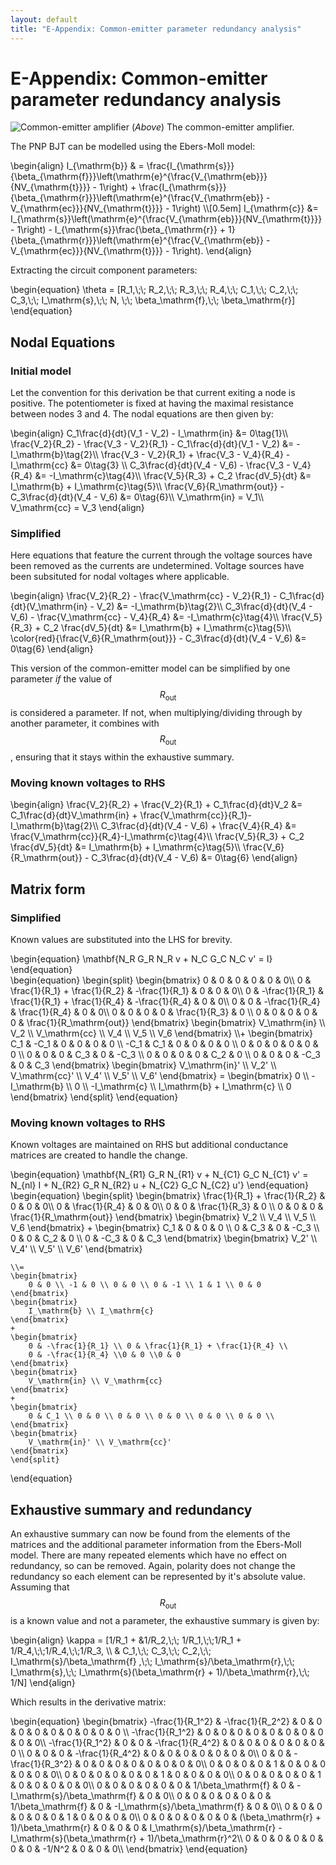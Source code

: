 ```yaml
---
layout: default
title: "E-Appendix: Common-emitter parameter redundancy analysis"
---
```


# E-Appendix: Common-emitter parameter redundancy analysis

![Common-emitter amplifier](../images/common-emitter.png)
(*Above*) The common-emitter amplifier.


The PNP BJT can be modelled using the Ebers-Moll model:
<div>
\begin{align}
	I_{\mathrm{b}} & = \frac{I_{\mathrm{s}}}{\beta_{\mathrm{f}}}\left(\mathrm{e}^{\frac{V_{\mathrm{eb}}}{NV_{\mathrm{t}}}} - 1\right) + \frac{I_{\mathrm{s}}}{\beta_{\mathrm{r}}}\left(\mathrm{e}^{\frac{V_{\mathrm{eb}} - V_{\mathrm{ec}}}{NV_{\mathrm{t}}}} - 1\right)
	\\[0.5em]
	I_{\mathrm{c}} &= I_{\mathrm{s}}\left(\mathrm{e}^{\frac{V_{\mathrm{eb}}}{NV_{\mathrm{t}}}} - 1\right) - I_{\mathrm{s}}\frac{\beta_{\mathrm{r}} + 1}{\beta_{\mathrm{r}}}\left(\mathrm{e}^{\frac{V_{\mathrm{eb}} - V_{\mathrm{ec}}}{NV_{\mathrm{t}}}} - 1\right).
\end{align}
</div>

Extracting the circuit component parameters:
<div>
\begin{equation}
	\theta = [R_1,\;\; R_2,\;\; R_3,\;\; R_4,\;\; C_1,\;\; C_2,\;\; C_3,\;\; I_\mathrm{s},\;\; N, \;\; \beta_\mathrm{f},\;\; \beta_\mathrm{r}]
\end{equation}
</div>


## Nodal Equations

### Initial model

Let the convention for this derivation be that current exiting a node is positive. The potentiometer is fixed at having the maximal resistance between nodes 3 and 4. The nodal equations are then given by:
<div>
\begin{align}
	C_1\frac{d}{dt}(V_1 - V_2) - I_\mathrm{in} &= 0\tag{1}\\
	 \frac{V_2}{R_2} - \frac{V_3 - V_2}{R_1} - C_1\frac{d}{dt}(V_1 - V_2) &= -I_\mathrm{b}\tag{2}\\
	\frac{V_3 - V_2}{R_1} + \frac{V_3 - V_4}{R_4} - I_\mathrm{cc} &= 0\tag{3}	\\
	C_3\frac{d}{dt}(V_4 - V_6) - \frac{V_3 - V_4}{R_4} &= -I_\mathrm{c}\tag{4}\\
	\frac{V_5}{R_3} + C_2 \frac{dV_5}{dt} &= I_\mathrm{b} + I_\mathrm{c}\tag{5}\\
	\frac{V_6}{R_\mathrm{out}} - C_3\frac{d}{dt}(V_4 - V_6) &= 0\tag{6}\\
	V_\mathrm{in} = V_1\\
	V_\mathrm{cc} = V_3
\end{align}
</div>

### Simplified

Here equations that feature the current through the voltage sources have been removed as the currents are undetermined. Voltage sources have been subsituted for nodal voltages where applicable.

<div>
\begin{align}
	\frac{V_2}{R_2} - \frac{V_\mathrm{cc} - V_2}{R_1} - C_1\frac{d}{dt}(V_\mathrm{in} - V_2) &= -I_\mathrm{b}\tag{2}\\
	C_3\frac{d}{dt}(V_4 - V_6) - \frac{V_\mathrm{cc} - V_4}{R_4} &= -I_\mathrm{c}\tag{4}\\
	\frac{V_5}{R_3} + C_2 \frac{dV_5}{dt} &= I_\mathrm{b} + I_\mathrm{c}\tag{5}\\
	\color{red}{\frac{V_6}{R_\mathrm{out}}} - C_3\frac{d}{dt}(V_4 - V_6) &= 0\tag{6}
\end{align}
</div>

This version of the common-emitter model can be simplified by one parameter *if* the value of $$R_\mathrm{out}$$ is considered a parameter. If not, when multiplying/dividing through by another parameter, it combines with $$R_\mathrm{out}$$, ensuring that it stays within the exhaustive summary.

### Moving known voltages to RHS

<div>
\begin{align}
	\frac{V_2}{R_2} + \frac{V_2}{R_1} + C_1\frac{d}{dt}V_2 &= C_1\frac{d}{dt}V_\mathrm{in} + \frac{V_\mathrm{cc}}{R_1}-I_\mathrm{b}\tag{2}\\
	C_3\frac{d}{dt}(V_4 - V_6) + \frac{V_4}{R_4} &= \frac{V_\mathrm{cc}}{R_4}-I_\mathrm{c}\tag{4}\\
	\frac{V_5}{R_3} + C_2 \frac{dV_5}{dt} &= I_\mathrm{b} + I_\mathrm{c}\tag{5}\\
	\frac{V_6}{R_\mathrm{out}} - C_3\frac{d}{dt}(V_4 - V_6) &= 0\tag{6}
\end{align}
</div>

## Matrix form

### Simplified

Known values are substituted into the LHS for brevity.

<div>
\begin{equation}
	\mathbf{N_R G_R N_R v + N_C G_C N_C v' = I}
\end{equation}
</div>
<div>
\begin{equation}
	\begin{split}
	\begin{bmatrix}
		0 & 0 & 0 & 0 & 0 & 0\\
		0 & \frac{1}{R_1} + \frac{1}{R_2} & -\frac{1}{R_1} & 0 & 0 & 0\\
		0 & -\frac{1}{R_1} & \frac{1}{R_1} + \frac{1}{R_4} & -\frac{1}{R_4} & 0 & 0\\
		0 & 0 & -\frac{1}{R_4} & \frac{1}{R_4} & 0 & 0\\
		0 & 0 & 0 & 0 & \frac{1}{R_3} & 0 \\
		0 & 0 & 0 & 0 & 0 & \frac{1}{R_\mathrm{out}}
	\end{bmatrix}
	\begin{bmatrix}
		V_\mathrm{in} \\ V_2 \\ V_\mathrm{cc} \\ V_4 \\ V_5 \\ V_6
	\end{bmatrix}
	\\+
	\begin{bmatrix}
		C_1 & -C_1 & 0 & 0 & 0 & 0 \\
		-C_1 & C_1 & 0 & 0 & 0 & 0 \\
		0 & 0 & 0 & 0 & 0 & 0 \\
		0 & 0 & 0 & C_3 & 0 & -C_3 \\
		0 & 0 & 0 & 0 & C_2 & 0 \\
		0 & 0 & 0 & -C_3 & 0 & C_3
	\end{bmatrix}
	\begin{bmatrix}
		V_\mathrm{in}' \\ V_2' \\ V_\mathrm{cc}' \\ V_4' \\ V_5' \\ V_6'
	\end{bmatrix}
	=
	\begin{bmatrix}
		0 \\ -I_\mathrm{b} \\ 0 \\ -I_\mathrm{c} \\ I_\mathrm{b} + I_\mathrm{c} \\ 0
	\end{bmatrix}
	\end{split}
\end{equation}
</div>

### Moving known voltages to RHS

Known voltages are maintained on RHS but additional conductance matrices are created to handle the change.

<div>
\begin{equation}
\mathbf{N_{R1} G_R N_{R1} v + N_{C1} G_C N_{C1} v' = N_{nl} I + N_{R2} G_R N_{R2} u + N_{C2} G_C N_{C2} u'}
\end{equation}
</div>
<div>
\begin{equation}
	\begin{split}
	\begin{bmatrix}
		\frac{1}{R_1} + \frac{1}{R_2} & 0 & 0 & 0\\
		0 & \frac{1}{R_4} & 0 & 0\\
		0 & 0 & \frac{1}{R_3} & 0 \\
		0 & 0 & 0 & \frac{1}{R_\mathrm{out}}
	\end{bmatrix}
	\begin{bmatrix}
		V_2 \\ V_4 \\ V_5 \\ V_6
	\end{bmatrix}
	+
	\begin{bmatrix}
		C_1 & 0 & 0 & 0 \\
		0 & C_3 & 0 & -C_3 \\
		0 & 0 & C_2 & 0 \\
		0 & -C_3 & 0 & C_3
	\end{bmatrix}
	\begin{bmatrix}
		V_2' \\ V_4' \\ V_5' \\ V_6'
	\end{bmatrix}

	\\=
	\begin{bmatrix}
		0 & 0 \\ -1 & 0 \\ 0 & 0 \\ 0 & -1 \\ 1 & 1 \\ 0 & 0
	\end{bmatrix}
	\begin{bmatrix}
		I_\mathrm{b} \\ I_\mathrm{c}
	\end{bmatrix}
	+
	\begin{bmatrix}
		0 & -\frac{1}{R_1} \\ 0 & \frac{1}{R_1} + \frac{1}{R_4} \\
		0 & -\frac{1}{R_4} \\0 & 0 \\0 & 0
	\end{bmatrix}
	\begin{bmatrix}
		V_\mathrm{in} \\ V_\mathrm{cc}
	\end{bmatrix}
	+
	\begin{bmatrix}
		0 & C_1 \\ 0 & 0 \\ 0 & 0 \\ 0 & 0 \\ 0 & 0 \\ 0 & 0 \\
	\end{bmatrix}
	\begin{bmatrix}
		V_\mathrm{in}' \\ V_\mathrm{cc}'
	\end{bmatrix}
	\end{split}
\end{equation}
</div>

## Exhaustive summary and redundancy

An exhaustive summary can now be found from the elements of the matrices and the additional parameter information from the Ebers-Moll model. There are many repeated elements which have no effect on redundancy, so can be removed. Again, polarity does not change the redundancy so each element can be represented by it's absolute value. Assuming that $$R_\mathrm{out}$$ is a known value and not a parameter, the exhaustive summary is given by:
<div>
\begin{align}
	\kappa = [1/R_1 + &1/R_2,\;\; 1/R_1,\;\;1/R_1 + 1/R_4,\;\;1/R_4,\;\;1/R_3,
	\\
	& C_1,\;\; C_3,\;\; C_2,\;\; I_\mathrm{s}/\beta_\mathrm{f} ,\;\; I_\mathrm{s}/\beta_\mathrm{r},\;\; I_\mathrm{s},\;\; I_\mathrm{s}(\beta_\mathrm{r} + 1)/\beta_\mathrm{r},\;\; 1/N]
\end{align}
</div>

Which results in the derivative matrix:

<div>
\begin{equation}
	\begin{bmatrix}
		-\frac{1}{R_1^2} & -\frac{1}{R_2^2} & 0 & 0 & 0 & 0 & 0 & 0 & 0 & 0 & 0 \\
		-\frac{1}{R_1^2} & 0 & 0 & 0 & 0 & 0 & 0 & 0 & 0 & 0 & 0\\
		-\frac{1}{R_1^2} & 0 & 0 & -\frac{1}{R_4^2} & 0 & 0 & 0 & 0 & 0 & 0 & 0 \\
		0 & 0 & 0 & -\frac{1}{R_4^2} & 0 & 0 & 0 & 0 & 0 & 0 & 0\\
		0 & 0 & -\frac{1}{R_3^2} & 0 & 0 & 0 & 0 & 0 & 0 & 0 & 0\\
		0 & 0 & 0 & 0 & 1 & 0 & 0 & 0 & 0 & 0 & 0\\
		0 & 0 & 0 & 0 & 0 & 0 & 1 & 0 & 0 & 0 & 0\\
		0 & 0 & 0 & 0 & 0 & 1 & 0 & 0 & 0 & 0 & 0\\
		0 & 0 & 0 & 0 & 0 & 0 & 1/\beta_\mathrm{f} & 0 & -I_\mathrm{s}/\beta_\mathrm{f} & 0 & 0\\
		0 & 0 & 0 & 0 & 0 & 0 & 1/\beta_\mathrm{f} & 0 & -I_\mathrm{s}/\beta_\mathrm{f} & 0 & 0\\
		0 & 0 & 0 & 0 & 0 & 0 & 1 & 0 & 0 & 0 & 0\\
		0 & 0 & 0 & 0 & 0 & 0 & (\beta_\mathrm{r} + 1)/\beta_\mathrm{r} & 0 & 0 & 0 & I_\mathrm{s}/\beta_\mathrm{r} - I_\mathrm{s}(\beta_\mathrm{r} + 1)/\beta_\mathrm{r}^2\\
		0 & 0 & 0 & 0 & 0 & 0 & 0 & -1/N^2 & 0 & 0 & 0\\
	\end{bmatrix}
\end{equation}
</div>
